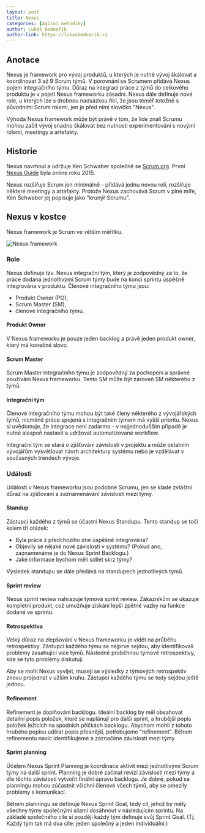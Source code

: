 ```yaml
---
layout: post
title: Nexus
categories: [Agilní metodiky]
author: Lukáš Bednařík
author-link: https://lukasbednarik.cz
---
```


## Anotace

Nexus je framework pro vývoj produktů, u kterých je nutné vývoj škálovat a koordinovat 3 až 9 Scrum týmů.
V porovnání se Scrumem přidává Nexus pojem integračního týmu. Důraz na integraci práce z týmů do celkového
produktu je v pojetí Nexus frameworku zásadní. Nexus dále definuje nové role, u kterých lze s drobnou
nadsázkou říci, že jsou téměř totožné s původními Scrum rolemi, jen je před nimi slovíčko "Nexus".

Výhoda Nexus framework může být právě v tom, že lide znalí Scrumu mohou začít vývoj snadno škálovat bez
nutnosti experimentování s novými rolemi, meetingy a artefakty.

## Historie

Nexus navrhnul a udržuje Ken Schwaber společně se [Scrum.org](https://www.scrum.org/).
První [Nexus Guide](https://www.scrum.org/resources/online-nexus-guide) byla online roku 2015.

Nexus rozšiřuje Scrum jen minimálně - přidává jednu novou roli, rozšiřuje některé meetingy a artefakty.
Protože Nexus zachovává Scrum v plné míře, Ken Schwaber jej popisuje jako "krunýř Scrumu".

## Nexus v kostce

Nexus framework je Scrum ve větším měřítku.

![Nexus framework](/assets/nexus-framework.png)

### Role

Nexus definuje tzv. Nexus integrační tým, který je zodpovědný za to, že
práce dodaná jednotlivými Scrum týmy bude na konci sprintu úspěšně integrována v produktu.
Členové integračního týmu jsou:
- Produkt Owner (PO),
- Scrum Master (SM),
- členové integračního týmu.

#### Produkt Owner

V Nexus frameworku je pouze jeden backlog a právě jeden produkt owner, který má konečné slovo.

#### Scrum Master

Scrum Master integračního týmu je zodpovědný za pochopení a správné používání Nexus frameworku.
Tento SM může být zároveň SM některého z týmů.

#### Integrační tým

Členové integračního týmu mohou být také členy některého z vývojářských týmů, nicméně práce
spojená s integračním týmem má vyšší prioritu. Nexus si uvědomuje, že integrace
není zadarmo - v nejjednodušším případě je nutné alespoň nastavit a udržovat automatizované workflow.

Integrační tým se stará o zjišťování závislostí v projektu a může ostatním vývojářům vysvětlovat návrh
architektury systému nebo je vzdělávat v současných trendech vývoje.

### Události

Události v Nexus frameworku jsou podobné Scrumu, jen se klade zvláštní důraz na zjišťování
a zaznamenávání závislostí mezi týmy.

#### Standup

Zástupci každého z týmů se účastní Nexus Standupu. Tento standup se točí kolem tří otázek:
- Byla práce z předchozího dne úspěšně integrována?
- Objevily se nějaké nové závislosti v systému? (Pokud ano, zaznamenáme je do Nexus Sprint Backlogu.)
- Jaké informace bychom měli sdílet skrz týmy?

Výsledek standupu se dále předává na standupech jednotlivých týmů.

#### Sprint review

Nexus sprint review nahrazuje týmová sprint review. Zákazníkům se ukazuje kompletní produkt,
což umožňuje získání lepší zpětné vazby na funkce dodané ve sprintu.

#### Retrospektiva

Velký důraz na zlepšování v Nexus frameworku je vidět na průběhu retrospektivy. Zástupci každého
týmu se nejprve sejdou, aby identifikovali problémy zasahující více týmů. Následně proběhnou
týmové retrospektivy, kde se tyto problémy diskutují.

Aby se mohl Nexus vyvíjet, musejí se výsledky z týmových retrospektiv znovu projednat v užším kruhu.
Zástupci každého týmu se tedy sejdou ještě jednou.

#### Refinement

Refinement je doplňování backlogu. Ideální backlog by měl obsahovat detailní popis položek,
které se naplánují pro další sprint, a hrubější popis položek ležících na spodních příčkách backlogu.
Abychom mohli z tohoto hrubého popisu udělat popis přesnější, potřebujeme "refinement". Během
refinementu navíc identifikujeme a zaznačíme závislosti mezi týmy.

#### Sprint planning

Účelem Nexus Sprint Planning je koordinace aktivit mezi jednotlivými Scrum týmy na další sprint.
Planning je dobré začínat revizí závislostí mezi týmy a dle těchto závislostí vytvořit finální úpravu backlogu.
Je dobré, pokud se planningu mohou zúčastnit všichni členové všech týmů, aby se omezily problémy s komunikací.

Během planningu se definuje Nexus Sprint Goal, tedy cíl, jehož by měly všechny týmy společnými silami
dosáhnout v následujícím sprintu. Na základě společného cíle si později každý tým
definuje svůj Sprint Goal. (Tj. Každý tým tak má dva cíle: jeden společný a jeden individuální.)
